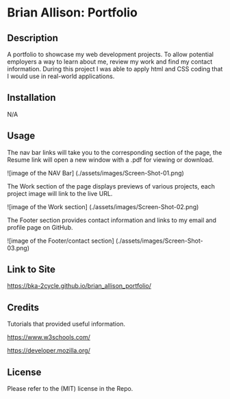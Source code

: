 # Brian Allison: Portfolio

## Description
A portfolio to showcase my web development projects. To allow potential employers a way to learn about me, review my work and find my contact information. During this project I was able to apply html and CSS coding that I would use in real-world applications.

## Installation

N/A

## Usage

The nav bar links will take you to the corresponding section of the page, the Resume link will open a new window with a .pdf for viewing or download.

![image of the NAV Bar] (./assets/images/Screen-Shot-01.png)

The Work section of the page displays previews of various projects, each project image will link to the live URL.

![image of the Work section] (./assets/images/Screen-Shot-02.png)

The Footer section provides contact information and links to my email and profile page on GitHub.

![image of the Footer/contact section] (./assets/images/Screen-Shot-03.png)

## Link to Site

https://bka-2cycle.github.io/brian_allison_portfolio/

## Credits

Tutorials that provided useful information.

https://www.w3schools.com/

https://developer.mozilla.org/

## License

Please refer to the (MIT) license in the Repo.

